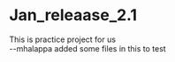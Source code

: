 # Jan_releaase_2.1
This is practice project for us
<br>
--mhalappa added some files in this to test
